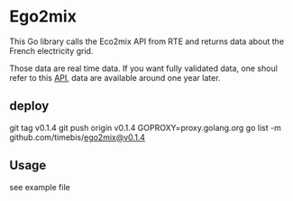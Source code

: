 # Ego2mix

This Go library calls the Eco2mix API from RTE and returns data about the French electricity grid.

Those data are real time data.
If you want fully validated data, one shoul refer to this [API](https://odre.opendatasoft.com/explore/dataset/eco2mix-national-cons-def/information/?disjunctive.nature), data are available around one year later.
## deploy
git tag v0.1.4
git push origin v0.1.4
GOPROXY=proxy.golang.org go list -m github.com/timebis/ego2mix@v0.1.4

## Usage
see example file
